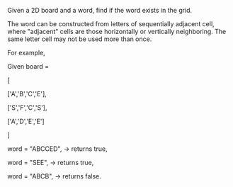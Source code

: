 Given a 2D board and a word, find if the word exists in the grid.

The word can be constructed from letters of sequentially adjacent cell, where "adjacent" cells are those horizontally or vertically neighboring. The same letter cell may not be used more than once.

For example,

Given board =

[

  ['A','B','C','E'],
  
  ['S','F','C','S'],
  
  ['A','D','E','E']
  
]

word = "ABCCED", -> returns true,

word = "SEE", -> returns true,

word = "ABCB", -> returns false.